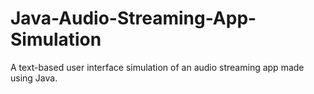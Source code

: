 # Java-Audio-Streaming-App-Simulation
 A text-based user interface simulation of an audio streaming app made using Java. 
